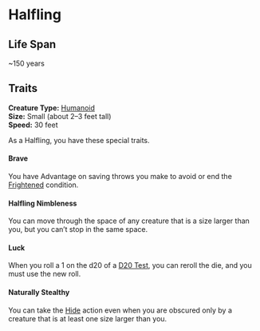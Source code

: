 # Halfling

## Life Span
~150 years


## Traits

**Creature Type:** [Humanoid](../Creature%20types/Humanoid.md)  
**Size:** Small (about 2–3 feet tall)  
**Speed:** 30 feet

As a Halfling, you have these special traits.

#### Brave
You have Advantage on saving throws you make to avoid or end the [Frightened](https://www.dndbeyond.com/sources/dnd/free-rules/rules-glossary#FrightenedCondition) condition.

#### Halfling Nimbleness
You can move through the space of any creature that is a size larger than you, but you can’t stop in the same space.

#### Luck
When you roll a 1 on the d20 of a [D20 Test](https://www.dndbeyond.com/sources/dnd/free-rules/rules-glossary#D20Test), you can reroll the die, and you must use the new roll.

#### Naturally Stealthy
You can take the [Hide](https://www.dndbeyond.com/sources/dnd/free-rules/rules-glossary#HideAction) action even when you are obscured only by a creature that is at least one size larger than you.
